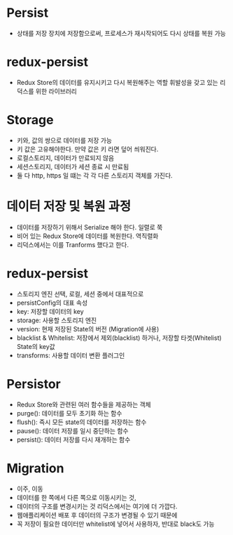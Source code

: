 # Persist

-   상태를 저장 장치에 저장함으로써, 프로세스가 재시작되어도 다시 상태를 복원 가능

# redux-persist

-   Redux Store의 데이터를 유지시키고 다시 복원해주는 역할 휘발성을 갖고 있는 리덕스를 위한 라이브러리

# Storage

-   키와, 값의 쌍으로 데이터를 저장 가능
-   키 값은 고유해야한다. 만약 값은 키 라면 덮어 씌워진다.
-   로컬스토리지, 데이터가 만료되지 않음
-   세션스토리지, 데이터가 세션 종료 시 만료됨
-   둘 다 http, https 일 떄는 각 각 다른 스토리지 객체를 가진다.

# 데이터 저장 및 복원 과정

-   데이터를 저장하기 위해서 Serialize 해야 한다. 일렬로 쭉
-   비어 있는 Redux Store에 데이터를 복원한다. 역직렬화
-   리덕스에서는 이를 Tranforms 했다고 한다.

# redux-persist

-   스토리지 엔진 선택, 로컬, 세션 중에서 대표적으로
-   persistConfig의 대표 속성
-   key: 저장할 데이터의 key
-   storage: 사용할 스토리지 엔진
-   version: 현재 저장된 State의 버전 (Migration에 사용)
-   blacklist & Whitelist: 저장에서 제외(blacklist) 하거나, 저장할 타겟(Whitelist) State의 key값
-   transforms: 사용할 데이터 변환 플러그인

# Persistor

-   Redux Store와 관련된 여러 함수들을 제공하는 객체
-   purge(): 데이터를 모두 초기화 하는 함수
-   flush(): 즉시 모든 state의 데이터를 저장하는 함수
-   pause(): 데이터 저장를 일시 중단하는 함수
-   persist(): 데이터 저장를 다시 재개하는 함수

# Migration

-   이주, 이동
-   데이터를 한 쪽에서 다른 쪽으로 이동시키는 것,
-   데이터의 구조를 변경시키는 것 리덕스에서는 여기에 더 가깝다.
-   웹애플리케이션 배포 후 데이터의 구조가 변경될 수 있기 때문에
-   꼭 저장이 필요한 데이터만 whitelist에 넣어서 사용하자, 반대로 black도 가능
